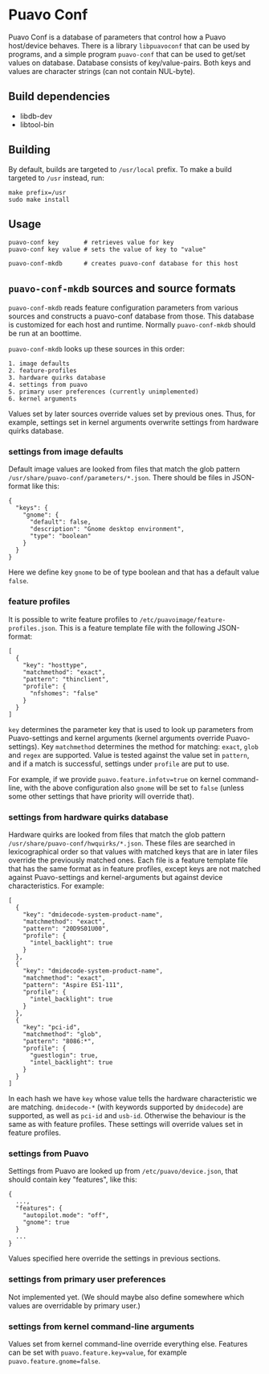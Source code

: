 # Puavo Conf

Puavo Conf is a database of parameters that control how a Puavo
host/device behaves. There is a library `libpuavoconf` that can be used
by programs, and a simple program `puavo-conf` that can be used to
get/set values on database. Database consists of key/value-pairs. Both
keys and values are character strings (can not contain NUL-byte).

## Build dependencies

- libdb-dev
- libtool-bin

## Building

By default, builds are targeted to `/usr/local` prefix. To make a build
targeted to `/usr` instead, run:

    make prefix=/usr
    sudo make install

## Usage

    puavo-conf key       # retrieves value for key
    puavo-conf key value # sets the value of key to "value"

    puavo-conf-mkdb      # creates puavo-conf database for this host

## `puavo-conf-mkdb` sources and source formats

`puavo-conf-mkdb` reads feature configuration parameters from various
sources and constructs a puavo-conf database from those.  This database
is customized for each host and runtime.  Normally `puavo-conf-mkdb`
should be run at an boottime.

`puavo-conf-mkdb` looks up these sources in this order:

    1. image defaults
    2. feature-profiles
    3. hardware quirks database
    4. settings from puavo
    5. primary user preferences (currently unimplemented)
    6. kernel arguments

Values set by later sources override values set by previous ones.  Thus,
for example, settings set in kernel arguments overwrite settings from
hardware quirks database.

### settings from image defaults

Default image values are looked from files that match the glob pattern
`/usr/share/puavo-conf/parameters/*.json`. There should be files in
JSON-format like this:

    {
      "keys": {
        "gnome": {
          "default": false,
          "description": "Gnome desktop environment",
          "type": "boolean"
        }
      }
    }

Here we define key `gnome` to be of type boolean and that has a default
value `false`.

### feature profiles

It is possible to write feature profiles to
`/etc/puavoimage/feature-profiles.json`.  This is a feature template
file with the following JSON-format:

    [
      {
        "key": "hosttype",
        "matchmethod": "exact",
        "pattern": "thinclient",
        "profile": {
          "nfshomes": "false"
        }
      }
    ]

`key` determines the parameter key that is used to look up parameters
from Puavo-settings and kernel arguments (kernel arguments override
Puavo-settings).  Key `matchmethod` determines the method for matching:
`exact`, `glob` and `regex` are supported.  Value is tested against the
value set in `pattern`, and if a match is successful, settings under
`profile` are put to use.

For example, if we provide `puavo.feature.infotv=true` on kernel
command-line, with the above configuration also `gnome` will
be set to `false` (unless some other settings that have priority
will override that).

### settings from hardware quirks database

Hardware quirks are looked from files that match the glob pattern
`/usr/share/puavo-conf/hwquirks/*.json`. These files are searched
in lexicographical order so that values with matched keys that are in
later files override the previously matched ones.  Each file is a feature
template file that has the same format as in feature profiles,
except keys are not matched against Puavo-settings and kernel-arguments
but against device characteristics.  For example:

    [
      {
        "key": "dmidecode-system-product-name",
        "matchmethod": "exact",
        "pattern": "20D9S01U00",
        "profile": {
          "intel_backlight": true
        }
      },
      {
        "key": "dmidecode-system-product-name",
        "matchmethod": "exact",
        "pattern": "Aspire ES1-111",
        "profile": {
          "intel_backlight": true
        }
      },
      {
        "key": "pci-id",
        "matchmethod": "glob",
        "pattern": "8086:*",
        "profile": {
          "guestlogin": true,
          "intel_backlight": true
        }
      }
    ]

In each hash we have `key` whose value tells the hardware characteristic
we are matching.  `dmidecode-*` (with keywords supported by `dmidecode`)
are supported, as well as `pci-id` and `usb-id`.  Otherwise the behaviour
is the same as with feature profiles.  These settings will override
values set in feature profiles.

### settings from Puavo

Settings from Puavo are looked up from `/etc/puavo/device.json`, that
should contain key "features", like this:

    {
      ...,
      "features": {
        "autopilot.mode": "off",
        "gnome": true
      }
      ...
    }

Values specified here override the settings in previous sections.

### settings from primary user preferences

Not implemented yet.  (We should maybe also define somewhere
which values are overridable by primary user.)

### settings from kernel command-line arguments

Values set from kernel command-line override everything else.
Features can be set with `puavo.feature.key=value`, for example
`puavo.feature.gnome=false`.
